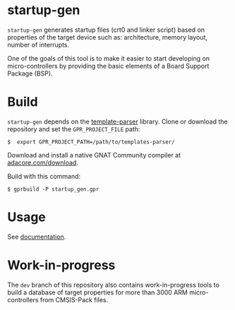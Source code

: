 # startup-gen

`startup-gen` generates startup files (crt0 and linker script) based on
properties of the target device such as: architecture, memory layout, number of
interrupts.

One of the goals of this tool is to make it easier to start developing on
micro-controllers by providing the basic elements of a Board Support Package
(BSP).

# Build

`startup-gen` depends on the
[template-parser](https://github.com/AdaCore/templates-parser) library. Clone
or download the repository and set the `GPR_PROJECT_FILE` path:
```
$  export GPR_PROJECT_PATH=/path/to/templates-parser/
```

Download and install a native GNAT Community compiler at
[adacore.com/download](https://www.adacore.com/download).

Build with this command:
```
$ gprbuild -P startup_gen.gpr
```

# Usage

See [documentation](doc/source/index.rst).

# Work-in-progress

The `dev` branch of this repository also contains work-in-progress tools to
build a database of target properties for more than 3000 ARM micro-controllers
from CMSIS-Pack files.
